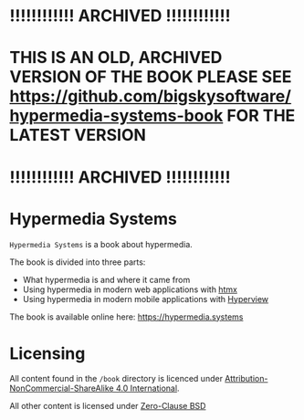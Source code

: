 # !!!!!!!!!!!! ARCHIVED !!!!!!!!!!!!
# THIS IS AN OLD, ARCHIVED VERSION OF THE BOOK PLEASE SEE https://github.com/bigskysoftware/hypermedia-systems-book FOR THE LATEST VERSION
# !!!!!!!!!!!! ARCHIVED !!!!!!!!!!!!

# Hypermedia Systems

`Hypermedia Systems` is a book about hypermedia.  

The book is divided into three parts: 

* What hypermedia is and where it came from
* Using hypermedia in modern web applications with [htmx](https://htmx.org)
* Using hypermedia in modern mobile applications with [Hyperview](https://hyperview.org)

The book is available online here: https://hypermedia.systems

# Licensing

All content found in the `/book` directory is licenced under [Attribution-NonCommercial-ShareAlike 4.0 International](https://creativecommons.org/licenses/by-nc-sa/4.0/legalcode).

All other content is licensed under [Zero-Clause BSD](https://opensource.org/licenses/0BSD)
